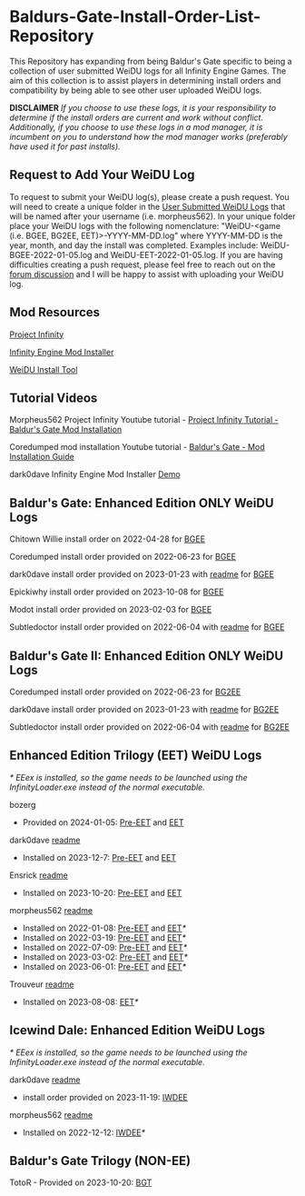 # Baldurs-Gate-Install-Order-List-Repository
This Repository has expanding from being Baldur's Gate specific to being a collection of user submitted WeiDU logs for all Infinity Engine Games. The aim of this collection is to assist players in determining install orders and compatibility by being able to see other user uploaded WeiDU logs.

**DISCLAIMER** _If you choose to use these logs, it is your responsibility to determine if the install orders are current and work without conflict. Additionally, if you choose to use these logs in a mod manager, it is incumbent on you to understand how the mod manager works (preferably have used it for past installs)._

## Request to Add Your WeiDU Log
To request to submit your WeiDU log(s), please create a push request. You will need to create a unique folder in the [User Submitted WeiDU Logs](https://github.com/morpheus562/Baldurs-Gate-Install-Order-List-Repository/tree/main/user-submitted-weidu-logs) that will be named after your username (i.e. morpheus562). In your unique folder place your WeiDU logs with the following nomenclature: "WeiDU-<game (i.e. BGEE, BG2EE, EET)>-YYYY-MM-DD.log" where YYYY-MM-DD is the year, month, and day the install was completed. Examples include: WeiDU-BGEE-2022-01-05.log and WeiDU-EET-2022-01-05.log. If you are having difficulties creating a push request, please feel free to reach out on the [forum discussion](https://www.gibberlings3.net/forums/topic/33931-baldurs-gate-install-order-list-repository/) and I will be happy to assist with uploading your WeiDU log.

## Mod Resources

[Project Infinity](https://forums.beamdog.com/discussion/74335/project-infinity-mod-manager-for-baldurs-gate-icewind-dale-planescape-torment-and-eet/p1)

[Infinity Engine Mod Installer](https://github.com/dark0dave/mod_installer)

[WeiDU Install Tool](https://github.com/InfinityTools/WeiduInstallTool)

## Tutorial Videos


Morpheus562 Project Infinity Youtube tutorial - [Project Infinity Tutorial - Baldur's Gate Mod Installation](https://www.youtube.com/watch?v=wt1mWX2zo_4)

Coredumped mod installation Youtube tutorial - [Baldur's Gate - Mod Installation Guide](https://www.youtube.com/watch?v=Dpumgv99_iI)

dark0dave Infinity Engine Mod Installer [Demo](https://github.com/dark0dave/mod_installer#demo)

## Baldur's Gate: Enhanced Edition ONLY WeiDU Logs

Chitown Willie install order on 2022-04-28 for [BGEE](https://raw.githubusercontent.com/morpheus562/Baldurs-Gate-Install-Order-List-Repository/main/user-submitted-weidu-logs/chitownwillie/WeiDU-BGEE-2022-04-28.log)

Coredumped install order provided on 2022-06-23 for [BGEE](https://raw.githubusercontent.com/morpheus562/Baldurs-Gate-Install-Order-List-Repository/main/user-submitted-weidu-logs/coredumped/WeiDU-BGEE-2022-06-21.log)

dark0dave install order provided on 2023-01-23 with [readme](https://github.com/morpheus562/Baldurs-Gate-Install-Order-List-Repository/blob/main/user-submitted-weidu-logs/dark0dave/README.md) for [BGEE](https://raw.githubusercontent.com/morpheus562/Baldurs-Gate-Install-Order-List-Repository/main/user-submitted-weidu-logs/dark0dave/current_bg1_weidu.log)

Epickiwhy install order provided on 2023-10-08 for [BGEE](https://raw.githubusercontent.com/morpheus562/Baldurs-Gate-Install-Order-List-Repository/main/user-submitted-weidu-logs/epickiwhy/WeiDU-BGEE-2023-10-08.log)

Modot install order provided on 2023-02-03 for [BGEE](https://raw.githubusercontent.com/morpheus562/Baldurs-Gate-Install-Order-List-Repository/main/user-submitted-weidu-logs/modot/WeiDU-BGEE-2023-02-03.log)

Subtledoctor install order provided on 2022-06-04 with [readme](https://github.com/morpheus562/Baldurs-Gate-Install-Order-List-Repository/blob/main/user-submitted-weidu-logs/subtledoctor/readme.md) for [BGEE](https://raw.githubusercontent.com/morpheus562/Baldurs-Gate-Install-Order-List-Repository/main/user-submitted-weidu-logs/subtledoctor/WeiDU-BGEE-2022-06-04.log)

## Baldur's Gate II: Enhanced Edition ONLY WeiDU Logs

Coredumped install order provided on 2022-06-23 for [BG2EE](https://raw.githubusercontent.com/morpheus562/Baldurs-Gate-Install-Order-List-Repository/main/user-submitted-weidu-logs/coredumped/WeiDU-BG2EE-2022-06-21.log)

dark0dave install order provided on 2023-01-23 with [readme](https://github.com/morpheus562/Baldurs-Gate-Install-Order-List-Repository/blob/main/user-submitted-weidu-logs/dark0dave/README.md) for [BG2EE](https://raw.githubusercontent.com/morpheus562/Baldurs-Gate-Install-Order-List-Repository/main/user-submitted-weidu-logs/dark0dave/current_bg2_weidu.log)

Subtledoctor install order provided on 2022-06-04 with [readme](https://github.com/morpheus562/Baldurs-Gate-Install-Order-List-Repository/blob/main/user-submitted-weidu-logs/subtledoctor/readme.md) for [BG2EE](https://raw.githubusercontent.com/morpheus562/Baldurs-Gate-Install-Order-List-Repository/main/user-submitted-weidu-logs/subtledoctor/WeiDU-BG2EE-2022-06-04.log)

## Enhanced Edition Trilogy (EET) WeiDU Logs
_* EEex is installed, so the game needs to be launched using the InfinityLoader.exe instead of the normal executable._

bozerg
- Provided on 2024-01-05: [Pre-EET](https://raw.githubusercontent.com/morpheus562/Baldurs-Gate-Install-Order-List-Repository/main/user-submitted-weidu-logs/bozerg/WeiDU-BGEE-2024-01-06.log) and [EET](https://raw.githubusercontent.com/morpheus562/Baldurs-Gate-Install-Order-List-Repository/main/user-submitted-weidu-logs/bozerg/WeiDU-EET-2024-01-06.log)

dark0dave [readme](https://github.com/morpheus562/Baldurs-Gate-Install-Order-List-Repository/blob/main/user-submitted-weidu-logs/dark0dave/README.md)
- Installed on 2023-12-7: [Pre-EET](https://raw.githubusercontent.com/morpheus562/Baldurs-Gate-Install-Order-List-Repository/main/user-submitted-weidu-logs/dark0dave/current_bg1_pre_eet_weidu.log) and [EET](https://raw.githubusercontent.com/morpheus562/Baldurs-Gate-Install-Order-List-Repository/main/user-submitted-weidu-logs/dark0dave/current_eet_weidu.log)

Ensrick [readme](https://github.com/morpheus562/Baldurs-Gate-Install-Order-List-Repository/blob/main/user-submitted-weidu-logs/ensrick/readme.md)
- Installed on 2023-10-20: [Pre-EET](https://raw.githubusercontent.com/morpheus562/Baldurs-Gate-Install-Order-List-Repository/main/user-submitted-weidu-logs/ensrick/WeiDU-BGEE-2023-10-20.log) and [EET](https://raw.githubusercontent.com/morpheus562/Baldurs-Gate-Install-Order-List-Repository/main/user-submitted-weidu-logs/ensrick/WeiDU-EET-2023-10-20.log)

morpheus562 [readme](https://github.com/morpheus562/Baldurs-Gate-Install-Order-List-Repository/blob/main/user-submitted-weidu-logs/morpheus562/readme.md)
- Installed on 2022-01-08: [Pre-EET](https://raw.githubusercontent.com/morpheus562/Baldurs-Gate-Install-Order-List-Repository/main/user-submitted-weidu-logs/morpheus562/WeiDU-BGEE-2022-01-05.log) and [EET](https://raw.githubusercontent.com/morpheus562/Baldurs-Gate-Install-Order-List-Repository/main/user-submitted-weidu-logs/morpheus562/WeiDU-EET-2022-01-05.log)_*_
- Installed on 2022-03-19: [Pre-EET](https://raw.githubusercontent.com/morpheus562/Baldurs-Gate-Install-Order-List-Repository/main/user-submitted-weidu-logs/morpheus562/WeiDU-BGEE-2022-03-19.log) and [EET](https://raw.githubusercontent.com/morpheus562/Baldurs-Gate-Install-Order-List-Repository/main/user-submitted-weidu-logs/morpheus562/WeiDU-EET-2022-03-19.log)_*_
- Installed on 2022-07-09: [Pre-EET](https://raw.githubusercontent.com/morpheus562/Baldurs-Gate-Install-Order-List-Repository/main/user-submitted-weidu-logs/morpheus562/WeiDU-BGEE-2022-07-09.log) and [EET](https://raw.githubusercontent.com/morpheus562/Baldurs-Gate-Install-Order-List-Repository/main/user-submitted-weidu-logs/morpheus562/WeiDU-EET-2022-07-09.log)_*_
- Installed on 2023-03-02: [Pre-EET](https://raw.githubusercontent.com/morpheus562/Baldurs-Gate-Install-Order-List-Repository/main/user-submitted-weidu-logs/morpheus562/WeiDU-BGEE-2023-03-02.log) and [EET](https://raw.githubusercontent.com/morpheus562/Baldurs-Gate-Install-Order-List-Repository/main/user-submitted-weidu-logs/morpheus562/WeiDU-EET-2023-03-02.log)_*_
- Installed on 2023-06-01: [Pre-EET](https://raw.githubusercontent.com/morpheus562/Baldurs-Gate-Install-Order-List-Repository/main/user-submitted-weidu-logs/morpheus562/WeiDU-BGEE-2023-06-01.log) and [EET](https://raw.githubusercontent.com/morpheus562/Baldurs-Gate-Install-Order-List-Repository/main/user-submitted-weidu-logs/morpheus562/WeiDU-EET-2023-06-01.log)_*_

Trouveur [readme](https://github.com/morpheus562/Baldurs-Gate-Install-Order-List-Repository/blob/main/user-submitted-weidu-logs/trouveur/readme.md)
- Installed on 2023-08-08: [EET](https://raw.githubusercontent.com/morpheus562/Baldurs-Gate-Install-Order-List-Repository/main/user-submitted-weidu-logs/trouveur/WeiDU-EET-2023-08-08.log)_*_

## Icewind Dale: Enhanced Edition WeiDU Logs
_* EEex is installed, so the game needs to be launched using the InfinityLoader.exe instead of the normal executable._

dark0dave [readme](https://github.com/morpheus562/Baldurs-Gate-Install-Order-List-Repository/blob/main/user-submitted-weidu-logs/dark0dave/README.md)
- install order provided on 2023-11-19: [IWDEE](https://raw.githubusercontent.com/morpheus562/Baldurs-Gate-Install-Order-List-Repository/main/user-submitted-weidu-logs/dark0dave/current_iwd_weidu.log)

morpheus562 [readme](https://github.com/morpheus562/Baldurs-Gate-Install-Order-List-Repository/blob/main/user-submitted-weidu-logs/morpheus562/readme.md)
- Installed on 2022-12-12: [IWDEE](https://raw.githubusercontent.com/morpheus562/Baldurs-Gate-Install-Order-List-Repository/main/user-submitted-weidu-logs/morpheus562/WeiDU-IWDEE-2022-12-12.log)_*_

## Baldur's Gate Trilogy (NON-EE)

TotoR - Provided on 2023-10-20: [BGT](https://raw.githubusercontent.com/morpheus562/Baldurs-Gate-Install-Order-List-Repository/main/user-submitted-weidu-logs/totor/WeiDU-BGT-2023-10-20.log)
